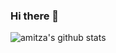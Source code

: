 ### Hi there 👋

<img aline="left" alt="amitza's github stats" src="https://github-readme-stats.vercel.app/api?username=amitza&show_icons=true&hide_border=true" />

<!--
**amitza/amitza** is a ✨ _special_ ✨ repository because its `README.md` (this file) appears on your GitHub profile.

Here are some ideas to get you started:

- 🔭 I’m currently working on ...
- 🌱 I’m currently learning ...
- 👯 I’m looking to collaborate on ...
- 🤔 I’m looking for help with ...
- 💬 Ask me about ...
- 📫 How to reach me: ...
- 😄 Pronouns: ...
- ⚡ Fun fact: ...
-->

